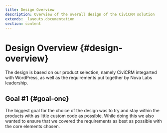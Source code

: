```yaml
---
title: Design Overview
description: Overview of the overall design of the CiviCRM solution
extends: _layouts.documentation
section: content
---
```


# Design Overview {#design-overview}

The design is based on our product selection, namely CiviCRM integarted with WordPress, as well as the requirements put together by Nova Labs leadership.

## Goal #1 {#goal-one}

The biggest goal for the choice of the design was to try and stay within the products with as little custom code as possible.  While doing this we also wanted to ensure that we covered the requirements as best as possible with the core elements chosen.



